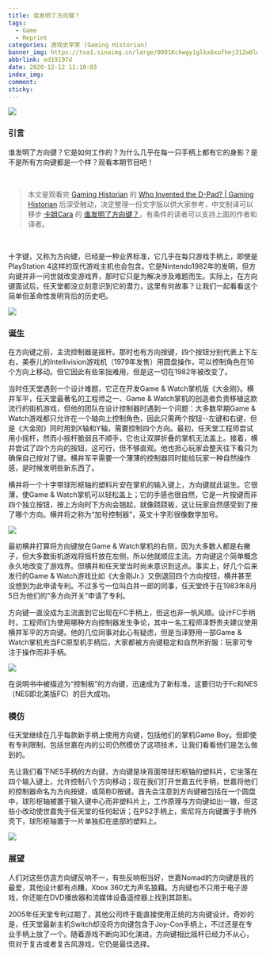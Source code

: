 ```yaml
---
title: 谁发明了方向键？
tags:
  - Game
  - Reprint
categories: 游戏史学家 (Gaming Historian)
banner_img: https://tva1.sinaimg.cn/large/0081Kckwgy1glkx6xufhej312w0lw45c.jpg
abbrlink: ed19197d
date: 2020-12-12 11:10:03
index_img:
comment:
sticky:
---
```




![](https://cdn.jsdelivr.net/gh/Yousazoe/picgo-repo/img/008eGmZEly1gn4oa9rl0cj312w0lwjvf.jpg)

### 引言

谁发明了方向键？它是如何工作的？为什么几乎在每一只手柄上都有它的身影？是不是所有方向键都是一个样？观看本期节目吧！

<!--more-->

<br/>

> 本文是观看完 [Gaming Historian](https://www.youtube.com/channel/UCnbvPS_rXp4PC21PG2k1UVg) 的 [Who Invented the D-Pad? | Gaming Historian](https://www.youtube.com/watch?v=CnmMDzgTB7o&feature=youtu.be) 后深受触动，决定整理一份文字版以供大家参考，中文制译可以移步 [卡姐Cara](https://space.bilibili.com/180052141) 的 [谁发明了方向键？](https://www.bilibili.com/video/BV1Kx411u7oR)，有条件的读者可以支持上面的作者和译者。

<br/>

十字键，又称为方向键，已经是一种业界标准，它几乎在每只游戏手柄上，即使是PlayStation 4这样的现代游戏主机也会包含。它是Nintendo1982年的发明，但方向键并非一问世就改变游戏界，那时它只是为解决涉及难题而生。实际上，在方向键面试后，任天堂都没立刻意识到它的潜力，这里有何故事？让我们一起看看这个简单但革命性发明背后的历史吧。



![](https://cdn.jsdelivr.net/gh/Yousazoe/picgo-repo/img/0081Kckwgy1gll2uj4w2ej30xc0ir789.jpg)



### 诞生

在方向键之前，主流控制器是摇杆。那时也有方向按键，四个按钮分别代表上下左右，美泰儿的Intellivision游戏机（1979年发售）用圆盘操作，可以控制角色在16个方向上移动。但它因此有些笨拙难用，但是这一切在1982年被改变了。

当时任天堂遇到一个设计难题，它正在开发Game & Watch掌机版《大金刚》。横井军平，任天堂最著名的工程师之一、Game & Watch掌机的创造者负责移植这款流行的街机游戏，但他的团队在设计控制器时遇到一个问题：大多数早期Game & Watch游戏都只允许在一个轴向上控制角色，因此只需两个按钮--左键和右键，但是《大金刚》同时用到X轴和Y轴，需要控制四个方向。最初，任天堂工程师尝试用小摇杆，然而小摇杆脆弱且不顺手，它也让双屏折叠的掌机无法盖上。接着，横井尝试了四个方向的按钮，这可行，但不够直观。他也担心玩家会整天往下看只为确保自己按对了键。横井军平需要一个薄薄的控制器同时能给玩家一种自然操作感，是时候发明些新东西了。

横井将一个十字带球形枢轴的塑料片安在掌机的输入键上，方向键就此诞生。它很薄，使Game & Watch掌机可以轻松盖上；它的手感也很自然，它是一片按键而非四个独立按钮，按上方向时下方向会翘起，就像跷跷板，这让玩家自然感受到了按了哪个方向。横井将之称为“加号控制器”，英文十字形很像数学加号。

![](https://cdn.jsdelivr.net/gh/Yousazoe/picgo-repo/img/0081Kckwgy1gll3adwyzcj311y0lcakj.jpg)



最初横井打算将方向键放在Game & Watch掌机的右侧，因为大多数人都是右撇子，但大多数街机游戏将摇杆放在左侧，所以他就顺应主流。方向键这个简单概念永久地改变了游戏界。但横井和任天堂当时尚未意识到这点。事实上，好几个后来发行的Game & Watch游戏比如《大金刚Jr.》又倒退回四个方向按钮，横井甚至没想到为此申请专利。不过多亏一位叫白井一郎的同事，任天堂终于在1983年8月5日为他们的“多方向开关”申请了专利。

方向键一直没成为主流直到它出现在FC手柄上，但这也非一帆风顺。设计FC手柄时，工程师们为使用哪种方向控制器发生争论，其中一名工程师泽野贵夫建议使用横井军平的方向键。他的几位同事对此心有疑虑，但是当泽野用一部Game & Watch掌机充当FC原型机手柄后，大家都被方向键稳定和自然所折服：玩家可专注于操作而非手柄。

![](https://cdn.jsdelivr.net/gh/Yousazoe/picgo-repo/img/0081Kckwgy1gll3krqp4gj311y0lcmye.jpg)



在说明书中被描述为“控制板”的方向键，迅速成为了新标准，这要归功于Fc和NES（NES即北美版FC）的巨大成功。



### 模仿

任天堂继续在几乎每款新手柄上使用方向键，包括他们的掌机Game Boy。但即使有专利限制，包括世嘉在内的公司仍然模仿了这项技术，让我们看看他们是怎么做到的。

先让我们看下NES手柄的方向键，方向键是块背面带球形枢轴的塑料片，它坐落在四个输入键上，允许控制八个方向移动；现在我们打开世嘉五代手柄，世嘉将他们的控制器命名为方向按键，或简称D按键。首先会注意到方向键被包括在一个圆盘中，球形枢轴被置于输入键中心而非塑料片上，工作原理与方向键如出一辙，但这些小改动使世嘉免于任天堂的任何起诉；在PS2手柄上，索尼将方向键置于手柄外壳下，球形枢轴置于一片单独扣在底部的塑料上。

![](https://cdn.jsdelivr.net/gh/Yousazoe/picgo-repo/img/0081Kckwgy1gll4032xodj30xc0m80up.jpg)





### 展望

人们对这些仿造方向键反响不一，有些反响相当好，世嘉Nomad的方向键是我的最爱，其他设计都有点糟，Xbox 360尤为声名狼藉。方向键也不只用于电子游戏，你还能在DVD播放器和流媒体设备遥控器上找到其踪影。

2005年任天堂专利过期了，其他公司终于能直接使用正统的方向键设计。奇妙的是，任天堂最新主机Switch却没将方向键包含于Joy-Con手柄上，不过还是在专业手柄上放了一个。随着游戏不断向3D化演进，方向键相比摇杆已经力不从心，但对于复古或者复古风游戏，它仍是最佳选择。





